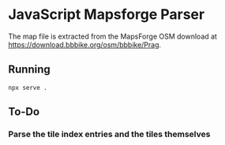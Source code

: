 # JavaScript Mapsforge Parser

The map file is extracted from the MapsForge OSM download at
https://download.bbbike.org/osm/bbbike/Prag.

## Running

`npx serve .`

## To-Do

### Parse the tile index entries and the tiles themselves
